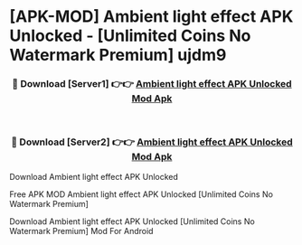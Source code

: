# [APK-MOD] Ambient light effect APK Unlocked - [Unlimited Coins No Watermark Premium] ujdm9



<div align="center">
<h3>🔴 Download [Server1] 👉👉 <a href="https://momento.my/?title=Ambient_light_effect_APK_Unlocked">Ambient light effect APK Unlocked Mod Apk</a></h3><br>

<h3>🔴 Download [Server2] 👉👉 <a href="https://momento.my/?title=Ambient_light_effect_APK_Unlocked">Ambient light effect APK Unlocked Mod Apk</a></h3>
</div>



Download Ambient light effect APK Unlocked 

Free APK MOD Ambient light effect APK Unlocked [Unlimited Coins No Watermark Premium]

Download Ambient light effect APK Unlocked [Unlimited Coins No Watermark Premium] Mod For Android
